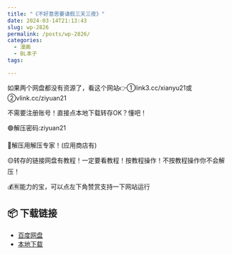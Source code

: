 ```yaml
---
title: "《不好意思要请假三天三夜》"
date: 2024-03-14T21:13:43
slug: wp-2826
permalink: /posts/wp-2826/
categories:
  - 漫画
  - BL本子
tags:

---
```


如果两个网盘都没有资源了，看这个网站👉①link3.cc/xianyu21或②vlink.cc/ziyuan21

不需要注册账号！直接点本地下载转存OK？懂吧！

🟢解压密码:ziyuan21

🔵解压用解压专家！(应用商店有)

🟡转存的链接网盘有教程！一定要看教程！按教程操作！不按教程操作你不会解压！

💰🈶能力的宝，可以点左下角赞赏支持一下网站运行

## 📦 下载链接
- [百度网盘](https://blziyuan21.com/pay-download/2826?key=24224dda26&down_id=0)
- [本地下载](https://blziyuan21.com/pay-download/2826?key=24224dda26&down_id=1)

